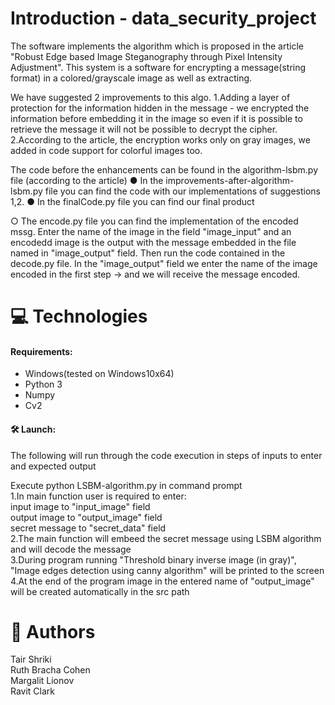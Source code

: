 # Introduction - data_security_project
The software implements the algorithm which is proposed in the article "Robust Edge based Image Steganography through Pixel Intensity Adjustment".
This system is a software for encrypting a message(string format) in a colored/grayscale image as well as extracting.

We have suggested 2 improvements to this algo.
1.Adding a layer of protection for the information hidden in the message - we encrypted the information before embedding it in the image
so even if it is possible to retrieve the message it will not be possible to decrypt the cipher.
2.According to the article, the encryption works only on gray images, we added in code support for colorful images too.

The code before the enhancements can be found in the algorithm-lsbm.py file (according to the article)
● In the improvements-after-algorithm-lsbm.py file you can find the code with our implementations of suggestions 1,2. 
● In the finalCode.py file you can find our final product

○ The encode.py file you can find the implementation of the encoded mssg. 
Enter the name of the image in the field "image_input" and an encodedd image is the output with the message embedded in the file named in "image_output" field.
Then run the code contained in the decode.py file.
In the "image_output" field we enter the name of the image encoded in the first step → and we will receive the message encoded.

# 💻 Technologies 

#### Requirements: <br />
  * Windows(tested on Windows10x64)
  * Python 3
  * Numpy
  * Cv2
  
  
#### 🛠️ Launch: <br /> 
The following will run through the code execution in steps of inputs to enter and expected output

Execute python LSBM-algorithm.py in command prompt<br/>
1.In main function user is required to enter:<br />
    input image to "input_image" field<br />
    output image to "output_image" field<br />
    secret message to "secret_data" field<br />
2.The main function will embeed the secret message using LSBM algorithm and will decode the message<br />
3.During program running "Threshold binary inverse image (in gray)", "Image edges detection using canny algorithm"
will be printed to the screen<br />
4.At the end of the program image in the entered name of "output_image" will be created automatically in the src path<br />

# 📗 Authors
Tair Shriki <br />
Ruth Bracha Cohen <br />
Margalit Lionov <br />
Ravit Clark <br />
